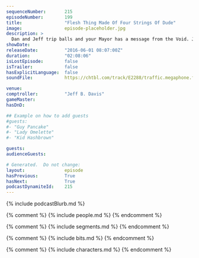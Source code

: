 ```yaml
---
sequenceNumber:       215
episodeNumber:        199
title:                "Flesh Thing Made Of Four Strings Of Dude"
image:                episode-placeholder.jpg
description: >
  Dan and Jeff trip balls and your Mayor has a message from the Void. Jason Sudeikis returns for the first time since the movie tour along with first time guest Will Forte! Watch the video at harmontown.com/live! Become a member
showDate:             
releaseDate:          "2016-06-01 08:07:00Z"
duration:             "02:08:06"
isLostEpisode:        false
isTrailer:            false
hasExplicitLanguage:  false
soundFile:            https://chtbl.com/track/E2288/traffic.megaphone.fm/STA5095515149.mp3?updated=1560196813

venue:                
comptroller:          "Jeff B. Davis"
gameMaster:           
hasDnD:               

## Example on how to add guests
#guests:
#- "Guy Pancake"
#- "Lady Omelette"
#- "Kid Hashbrown"

guests:
audienceGuests:

# Generated.  Do not change:
layout:               episode
hasPrevious:          True
hasNext:              True
podcastDynamiteId:    215
---
```


{% include podcastBlurb.md %}

{% comment %}
{% include people.md %}
{% endcomment %}

{% comment %}
{% include segments.md %}
{% endcomment %}

{% comment %}
{% include bits.md %}
{% endcomment %}

{% comment %}
{% include characters.md %}
{% endcomment %}
